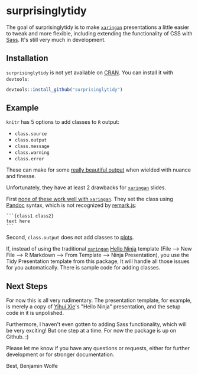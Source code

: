 # surprisinglytidy

<!-- badges: start -->
<!-- badges: end -->

The goal of surprisinglytidy is to make [`xaringan`][9] presentations
a little easier to tweak and more flexible, including extending the functionality
of CSS with [Sass][1].
It's still very much in development.

## Installation

`surprisinglytidy` is not yet available on [CRAN][2].
You can install it with `devtools`:

```r
devtools::install_github("surprisinglytidy")
```

## Example

`knitr` has 5 options to add classes to `R` output:

* `class.source`
* `class.output`
* `class.message`
* `class.warning`
* `class.error`

These can make for some [really beautiful output][8]
when wielded with nuance and finesse.

Unfortunately, they have at least 2 drawbacks for [`xaringan`][9] slides.

First [none of these work well with `xaringan`][3].
They set the class using [Pandoc][4] syntax,
which is not recognized by [remark.js][5]:

    ```{class1 class2}
    text here
    ```

Second, `class.output` does not add classes to [plots][6].

If, instead of using the traditional [`xaringan`][9] [Hello Ninja][10] template
(File --> New File --> R Markdown --> From Template --> Ninja Presentation),
you use the Tidy Presentation template from this package,
It will handle all those issues for you automatically.
There is sample code for adding classes.

## Next Steps

For now this is all very rudimentary.
The presentation template, for example, is merely a copy
of [Yihui Xie][7]'s "Hello Ninja" presentation,
and the setup code in it is unpolished.

Furthermore, I haven't even gotten to adding Sass functionality,
which will be very exciting!
But one step at a time. For now the package is up on Github. :)

Please let me know if you have any questions or requests,
either for further development or for stronger documentation.

Best,
Benjamin Wolfe

[1]: https://sass-lang.com/ "Sass"
[2]: https://CRAN.R-project.org "CRAN"
[3]: https://github.com/yihui/xaringan/issues/169 "classes in xaringan"
[4]: https://pandoc.org/ "Pandoc"
[5]: https://github.com/gnab/remark/wiki "remark.js"
[6]: https://twitter.com/xieyihui/status/1136333313340256257?s=20 "no plots"
[7]: https://yihui.name/ "Yihui Xie"
[8]: https://www.garrickadenbuie.com/blog/knitr-custom-class-output/ "classes"
[9]: https://github.com/yihui/xaringan "xaringan"
[10]: https://slides.yihui.name/xaringan/#1 "Hello Ninja"
